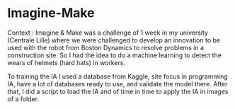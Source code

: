# Imagine-Make

Context : Imagine & Make was a challenge of 1 week in my university (Centrale Lille) where we were challenged to develop an innovation to be used with the robot from Boston Dynamics to resolve problems in a construction site. So I had the idea to do a machine learning to detect the wears of helmets (hard hats) in workers.

To training the IA I used a database from Kaggle, site focus in programming IA, have a lot of databases ready to use,  and validate the model there. After that, I did a script to load the IA and of time in time to apply the IA in images of a folder.
